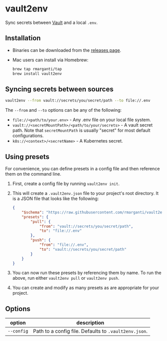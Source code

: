 # vault2env

Sync secrets between [Vault](https://www.vaultproject.io/) and a local `.env`.

## Installation

-   Binaries can be downloaded from the [releases page](https://github.com/rmarganti/vault2env/releases).
-   Mac users can install via Homebrew:

    ```sh
    brew tap rmarganti/tap
    brew install vault2env
    ```

## Syncing secrets between sources

```sh
vault2env --from vault://secrets/you/secret/path --to file://.env
```

The `--from` and `--to` options can be any of the following:

-   `file://<path/to/your.env>` - Any .env file on your local file system.
-   `vault://<secretMountPath>/<path/to/your/secrets>` - A vault secret path.
    Note that `secretMountPath` is usually "secret" for most default configurations.
-   `k8s://<context>/<secretName>` - A Kubernetes secret.

## Using presets

For convenience, you can define presets in a config file and then reference them on the command line.

1. First, create a config file by running `vault2env init`.
2. This will create a `.vault2env.json` file to your project's root directory. It is a JSON
   file that looks like the following:

    ```json
    {
        "$schema": "https://raw.githubusercontent.com/rmarganti/vault2env/main/schemas/vault2env.schema.1.0.0.json",
        "presets": {
            "pull": {
                "from": "vault://secrets/you/secret/path",
                "to": "file://.env"
            },
            "push": {
                "from": "file://.env",
                "to": "vault://secrets/you/secret/path"
            }
        }
    }
    ```

3. You can now run these presets by referencing them by name. To run the above,
   run either `vault2env pull` or `vault2env push`.
4. You can create and modify as many presets as are appropriate for your project.

## Options

| option     | description                                           |
| ---------- | ----------------------------------------------------- |
| `--config` | Path to a config file. Defaults to `.vault2env.json`. |
